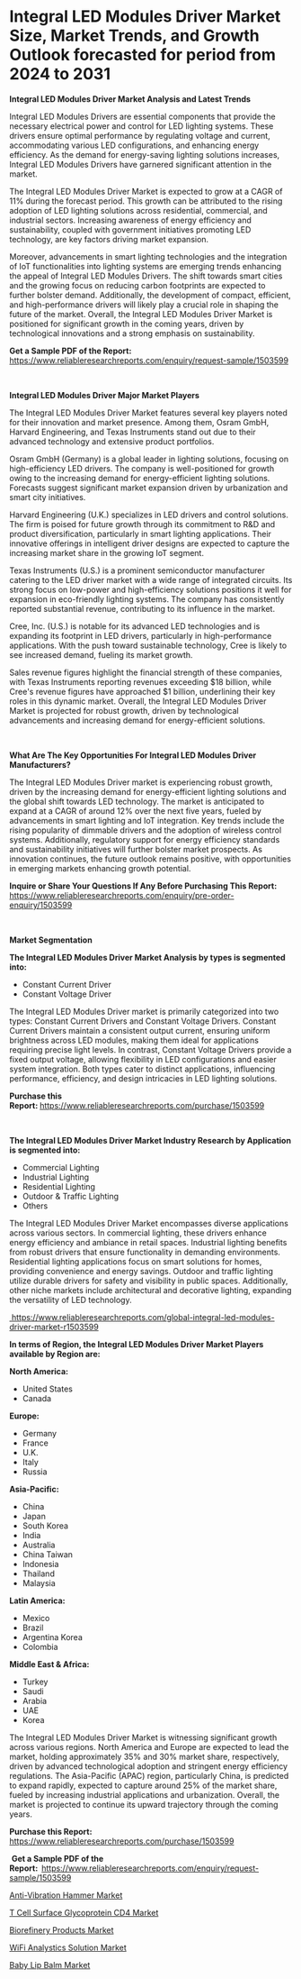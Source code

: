 <p><h1>Integral LED Modules Driver Market Size, Market Trends, and Growth Outlook forecasted for period from 2024 to 2031</h1></p><p><strong>Integral LED Modules Driver Market Analysis and Latest Trends</strong></p>
<p><p>Integral LED Modules Drivers are essential components that provide the necessary electrical power and control for LED lighting systems. These drivers ensure optimal performance by regulating voltage and current, accommodating various LED configurations, and enhancing energy efficiency. As the demand for energy-saving lighting solutions increases, Integral LED Modules Drivers have garnered significant attention in the market.</p><p>The Integral LED Modules Driver Market is expected to grow at a CAGR of 11% during the forecast period. This growth can be attributed to the rising adoption of LED lighting solutions across residential, commercial, and industrial sectors. Increasing awareness of energy efficiency and sustainability, coupled with government initiatives promoting LED technology, are key factors driving market expansion. </p><p>Moreover, advancements in smart lighting technologies and the integration of IoT functionalities into lighting systems are emerging trends enhancing the appeal of Integral LED Modules Drivers. The shift towards smart cities and the growing focus on reducing carbon footprints are expected to further bolster demand. Additionally, the development of compact, efficient, and high-performance drivers will likely play a crucial role in shaping the future of the market. Overall, the Integral LED Modules Driver Market is positioned for significant growth in the coming years, driven by technological innovations and a strong emphasis on sustainability.</p></p>
<p><strong>Get a Sample PDF of the Report:&nbsp;</strong> <a href="https://www.reliableresearchreports.com/enquiry/request-sample/1503599?utm_campaign=7&utm_medium=2&utm_source=Github&utm_content=ia&utm_term=27092024&utm_id=integral-led-modules-driver">https://www.reliableresearchreports.com/enquiry/request-sample/1503599</a></p>
<p>&nbsp;</p>
<p><strong>Integral LED Modules Driver Major Market Players</strong></p>
<p><p>The Integral LED Modules Driver Market features several key players noted for their innovation and market presence. Among them, Osram GmbH, Harvard Engineering, and Texas Instruments stand out due to their advanced technology and extensive product portfolios.</p><p>Osram GmbH (Germany) is a global leader in lighting solutions, focusing on high-efficiency LED drivers. The company is well-positioned for growth owing to the increasing demand for energy-efficient lighting solutions. Forecasts suggest significant market expansion driven by urbanization and smart city initiatives. </p><p>Harvard Engineering (U.K.) specializes in LED drivers and control solutions. The firm is poised for future growth through its commitment to R&D and product diversification, particularly in smart lighting applications. Their innovative offerings in intelligent driver designs are expected to capture the increasing market share in the growing IoT segment.</p><p>Texas Instruments (U.S.) is a prominent semiconductor manufacturer catering to the LED driver market with a wide range of integrated circuits. Its strong focus on low-power and high-efficiency solutions positions it well for expansion in eco-friendly lighting systems. The company has consistently reported substantial revenue, contributing to its influence in the market.</p><p>Cree, Inc. (U.S.) is notable for its advanced LED technologies and is expanding its footprint in LED drivers, particularly in high-performance applications. With the push toward sustainable technology, Cree is likely to see increased demand, fueling its market growth.</p><p>Sales revenue figures highlight the financial strength of these companies, with Texas Instruments reporting revenues exceeding $18 billion, while Cree's revenue figures have approached $1 billion, underlining their key roles in this dynamic market. Overall, the Integral LED Modules Driver Market is projected for robust growth, driven by technological advancements and increasing demand for energy-efficient solutions.</p></p>
<p>&nbsp;</p>
<p><strong>What Are The Key Opportunities For Integral LED Modules Driver Manufacturers?</strong></p>
<p><p>The Integral LED Modules Driver market is experiencing robust growth, driven by the increasing demand for energy-efficient lighting solutions and the global shift towards LED technology. The market is anticipated to expand at a CAGR of around 12% over the next five years, fueled by advancements in smart lighting and IoT integration. Key trends include the rising popularity of dimmable drivers and the adoption of wireless control systems. Additionally, regulatory support for energy efficiency standards and sustainability initiatives will further bolster market prospects. As innovation continues, the future outlook remains positive, with opportunities in emerging markets enhancing growth potential.</p></p>
<p><strong>Inquire or Share Your Questions If Any Before Purchasing This Report:</strong> <a href="https://www.reliableresearchreports.com/enquiry/pre-order-enquiry/1503599?utm_campaign=7&utm_medium=2&utm_source=Github&utm_content=ia&utm_term=27092024&utm_id=integral-led-modules-driver">https://www.reliableresearchreports.com/enquiry/pre-order-enquiry/1503599</a></p>
<p>&nbsp;</p>
<p><strong>Market Segmentation</strong></p>
<p><strong>The Integral LED Modules Driver Market Analysis by types is segmented into:</strong></p>
<p><ul><li>Constant Current Driver</li><li>Constant Voltage Driver</li></ul></p>
<p><p>The Integral LED Modules Driver market is primarily categorized into two types: Constant Current Drivers and Constant Voltage Drivers. Constant Current Drivers maintain a consistent output current, ensuring uniform brightness across LED modules, making them ideal for applications requiring precise light levels. In contrast, Constant Voltage Drivers provide a fixed output voltage, allowing flexibility in LED configurations and easier system integration. Both types cater to distinct applications, influencing performance, efficiency, and design intricacies in LED lighting solutions.</p></p>
<p><strong>Purchase this Report:&nbsp;</strong><a href="https://www.reliableresearchreports.com/purchase/1503599?utm_campaign=7&utm_medium=2&utm_source=Github&utm_content=ia&utm_term=27092024&utm_id=integral-led-modules-driver">https://www.reliableresearchreports.com/purchase/1503599</a></p>
<p>&nbsp;</p>
<p><strong>The Integral LED Modules Driver Market Industry Research by Application is segmented into:</strong></p>
<p><ul><li>Commercial Lighting</li><li>Industrial Lighting</li><li>Residential Lighting</li><li>Outdoor & Traffic Lighting</li><li>Others</li></ul></p>
<p><p>The Integral LED Modules Driver Market encompasses diverse applications across various sectors. In commercial lighting, these drivers enhance energy efficiency and ambiance in retail spaces. Industrial lighting benefits from robust drivers that ensure functionality in demanding environments. Residential lighting applications focus on smart solutions for homes, providing convenience and energy savings. Outdoor and traffic lighting utilize durable drivers for safety and visibility in public spaces. Additionally, other niche markets include architectural and decorative lighting, expanding the versatility of LED technology.</p></p>
<p><a href="https://www.reliableresearchreports.com/global-integral-led-modules-driver-market-r1503599?utm_campaign=7&utm_medium=2&utm_source=Github&utm_content=ia&utm_term=27092024&utm_id=integral-led-modules-driver">&nbsp;https://www.reliableresearchreports.com/global-integral-led-modules-driver-market-r1503599</a></p>
<p><strong>In terms of Region, the Integral LED Modules Driver Market Players available by Region are:</strong></p>
<p>
    <p> <strong> North America: </strong>
        <ul>
            <li>United States</li>
            <li>Canada</li>
        </ul>
        </p> 
    <p> <strong> Europe: </strong>
        <ul>
            <li>Germany</li>
            <li>France</li>
            <li>U.K.</li>
            <li>Italy</li>
            <li>Russia</li>
        </ul>
        </p> 
    <p> <strong> Asia-Pacific: </strong>
        <ul>
            <li>China</li>
            <li>Japan</li>
            <li>South Korea</li>
            <li>India</li>
            <li>Australia</li>
            <li>China Taiwan</li>
            <li>Indonesia</li>
            <li>Thailand</li>
            <li>Malaysia</li>
        </ul>
        </p> 
    <p> <strong> Latin America: </strong>
        <ul>
            <li>Mexico</li>
            <li>Brazil</li>
            <li>Argentina Korea</li>
            <li>Colombia</li>
        </ul>
        </p> 
    <p> <strong> Middle East & Africa: </strong>
        <ul>
            <li>Turkey</li>
            <li>Saudi</li>
            <li>Arabia</li>
            <li>UAE</li>
            <li>Korea</li>
        </ul>
    </p>
    </p>
<p><p>The Integral LED Modules Driver Market is witnessing significant growth across various regions. North America and Europe are expected to lead the market, holding approximately 35% and 30% market share, respectively, driven by advanced technological adoption and stringent energy efficiency regulations. The Asia-Pacific (APAC) region, particularly China, is predicted to expand rapidly, expected to capture around 25% of the market share, fueled by increasing industrial applications and urbanization. Overall, the market is projected to continue its upward trajectory through the coming years.</p></p>
<p><strong>Purchase this Report: </strong><a href="https://www.reliableresearchreports.com/purchase/1503599?utm_campaign=7&utm_medium=2&utm_source=Github&utm_content=ia&utm_term=27092024&utm_id=integral-led-modules-driver">https://www.reliableresearchreports.com/purchase/1503599</a></p>
<p>&nbsp;<strong>Get a Sample PDF of the Report:&nbsp;&nbsp;</strong><a href="https://www.reliableresearchreports.com/enquiry/request-sample/1503599?utm_campaign=7&utm_medium=2&utm_source=Github&utm_content=ia&utm_term=27092024&utm_id=integral-led-modules-driver">https://www.reliableresearchreports.com/enquiry/request-sample/1503599</a></p>
<p><strong></strong></p>
<p><p><a href="https://issuu.com/reportprime-2/docs/anti-vibration-hammer-market-size-2_c552efd42ea070?utm_campaign=7&utm_medium=2&utm_source=Github&utm_content=ia&utm_term=27092024&utm_id=integral-led-modules-driver">Anti-Vibration Hammer Market</a></p><p><a href="https://github.com/angelajermaine/Market-Research-Report-List-5/blob/main/t-cell-surface-glycoprotein-cd4-market.md?utm_campaign=7&utm_medium=2&utm_source=Github&utm_content=ia&utm_term=27092024&utm_id=integral-led-modules-driver">T Cell Surface Glycoprotein CD4 Market</a></p><p><a href="https://www.linkedin.com/pulse/strategic-market-insights-navigating-global-biorefinery-products-adt8f?trackingId=4NAi0UM2TQGfoZ1WTlvwow%3D%3D&utm_campaign=7&utm_medium=2&utm_source=Github&utm_content=ia&utm_term=27092024&utm_id=integral-led-modules-driver">Biorefinery Products Market</a></p><p><a href="https://github.com/NargisHussain432/Market-Research-Report-List-1/blob/main/wifi-analystics-solution-market.md?utm_campaign=7&utm_medium=2&utm_source=Github&utm_content=ia&utm_term=27092024&utm_id=integral-led-modules-driver">WiFi Analystics Solution Market</a></p><p><a href="https://issuu.com/reportprime-2/docs/baby-lip-balm-market-size-2030.pptx_c75af7711538b6?utm_campaign=7&utm_medium=2&utm_source=Github&utm_content=ia&utm_term=27092024&utm_id=integral-led-modules-driver">Baby Lip Balm Market</a></p></p>